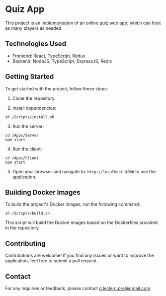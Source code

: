 # Quiz App

This project is an implementation of an online quiz web app, which can host as many players as needed.

## Technologies Used

- Frontend: React, TypeScript, Redux
- Backend: NodeJS, TypeScript, ExpressJS, Redis

## Getting Started

To get started with the project, follow these steps:

1. Clone the repository.

2. Install dependencies:

  ```
  sh /Scripts/install.sh
  ```

3. Run the server:

  ```
  cd /Apps/Server
  npm start
  ```

4. Run the client:

  ```
  cd /Apps/Client
  npm start
  ```

5. Open your browser and navigate to: `http://localhost:4000` to use the application.

## Building Docker Images

To build the project's Docker images, run the following command:

  ```
  sh /Scripts/build.sh
  ```

This script will build the Docker images based on the Dockerfiles provided in the repository.

## Contributing
Contributions are welcome! If you find any issues or want to improve the application, feel free to submit a pull request.

## Contact
For any inquiries or feedback, please contact d.leclerc.pro@gmail.com.

